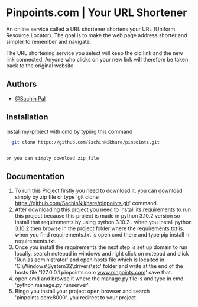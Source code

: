 
# Pinpoints.com | Your URL Shortener

An online service called a URL shortener shortens your URL (Uniform Resource Locator). The goal is to make the web page address shorter and simpler to remember and navigate.

The URL shortening service you select will keep the old link and the new link connected. Anyone who clicks on your new link will therefore be taken back to the original website.


## Authors

- [@Sachin Pal](https://github.com/SachinNikhare/)


## Installation

Install my-project with cmd by typing this command

```bash
  git clone https://github.com/SachinNikhare/pinpoints.git
  
```
    or you can simply download zip file
## Documentation

1. To run this Project firstly you need to download it. you can download simply by zip file or type 'git clone https://github.com/SachinNikhare/pinpoints.git' command.
2. After downloading this project you need to install its requirements to run this project because this project is made in python 3.10.2 version so install that requirements by using python 3.10.2 . when you install python 3.10.2 then browse in the project folder where the requirements.txt is. when you find requirements.txt is open cmd there and type pip install -r requirements.txt.
3. Once you install the requirements the next step is set up domain to run locally. search notepad in windows and right click on notepad and click 'Run as administrator' and open hosts file which is localted in 'C:\Windows\System32\drivers\etc' folder and write at the end of the hosts file '127.0.0.1 pinpoints.com www.pinpoints.com' save that.
4. open cmd and browse it where the manage.py file is and type in cmd 'python manage.py runserver'.
5. Bingo you install your project open browser and search 'pinpoints.com:8000'. you redirect to your project.

